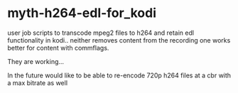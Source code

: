 # myth-h264-edl-for_kodi
user job scripts to transcode mpeg2 files to h264 and retain edl functionality in kodi.. neither removes content from the recording one works better for content with commflags.

They are working...

In the future would like to be able to re-encode 720p h264 files at a cbr with a max bitrate as well
